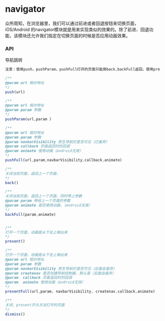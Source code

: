 # navigator

众所周知，在浏览器里，我们可以通过前进或者回退按钮来切换页面，iOS/Android 的navigator模块就是用来实现类似的效果的。除了前进、回退功能，该模块还允许我们指定在切换页面的时候是否应用动画效果。

### API

导航跳转

```js
注意：使用push，pushParam，pushFull打开的页面只能用back,backFull返回，使用present打开的页面，只能用dismiss关闭

/**
@param url 相对地址
*/
push(url)

/**
@param url 相对地址
@param param 参数
*/
pushParam(url,param )

/**
@param url 相对地址
@param param 参数
@param navbarVisibility 原生导航栏是否可见（已废弃）
@param callback 页面返回时的回调
@param animate 使用动画（android无效）
*/
pushFull(url,param,navbarVisibility,callback,animate)

/**
关闭当前页面，返回上一个页面，
*/
back()

/**
关闭当前页面，返回上一个页面，同时带上参数
@param param 带给上一个页面的参数
@param animate 是否使用动画，（android无效）
*/
backFull(param,animate)


/**
打开一个页面，动画是从下往上弹出来
*/
present()

/**
打开一个页面，动画是从下往上弹出来
@param url 相对地址
@param param 参数
@param navbarVisibility 原生导航栏是否可见（后面会废弃）
@param createnav 是否创建导航控制器，默认是（后面会废弃）
@param  callback 页面返回时的回调
@param  animate 使用动画（android无效）
*/
presentFull(url,param, navbarVisibility, createnav,callback,animate)

/**
关闭，present开头方法打开的页面
*/
dismiss()
```

```

```



